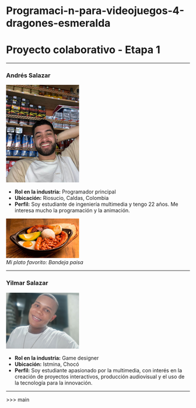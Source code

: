 # Programaci-n-para-videojuegos-4-dragones-esmeralda

<h1>Proyecto colaborativo - Etapa 1</h1>

<hr>

<h3>Andrés Salazar</h3>
<img src="AndresSalazar/IMG-20240104-WA0010.jpg" width="200"/>
<ul>
    <li><strong>Rol en la industria:</strong> Programador principal</li>
    <li><strong>Ubicación:</strong> Riosucio, Caldas, Colombia</li>
    <li><strong>Perfil:</strong> Soy estudiante de ingeniería multimedia y tengo 22 años. Me interesa mucho la programación y la animación.</li>
</ul>
<img src="AndresSalazar/bandeja-paisa-1616-1.gif" width="200"/>
<br>
<em>Mi plato favorito: Bandeja paisa</em>

<hr>

<h3>Yilmar Salazar</h3>
<img src="YilmarSalazar/FotoPY.jpg" alt="Yilmar" width="200"/>
<ul>
    <li><strong>Rol en la industria:</strong> Game designer</li>
    <li><strong>Ubicación:</strong> Istmina, Chocó</li>
    <li><strong>Perfil:</strong> Soy estudiante apasionado por la multimedia, con interés en la creación de proyectos interactivos, producción audiovisual y el uso de la tecnología para la innovación.</li>
</ul>

<hr>>>> main
